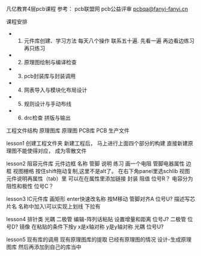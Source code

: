 凡亿教育4层pcb课程
参考： pcb联盟网 pcb公益评审 pcbqa@fanyi-fanyi.cn

课程安排
- 1. 元件库创建、学习方法 每天八个操作 联系五十遍. 先看一遍 再边看边练习 再只练习
- 2. 原理图绘制与编译检查
- 3. pcb封装库与封装调用
- 4. 网表导入与模块化布局设计
- 5. 规则设计与手动布线
- 6. drc检查 拼版与输出
  
 工程文件结构
原理图库
原理图 
PCB库
PCB
生产文件

lesson1 创建工程文件夹
新建工程后， 马上进行上面四个部分的构建
直接新建原理图不能使得对应， 成为零散文件  

lesson2 阻容元件库
元件边框 名称 管脚 说明
练习 画一个电阻 管脚电器属性 边框 视图栅格 按住shift拖动复制,这里不是alt了。
在右下角panel里选schlib 视图
元件说明再属性（tab）里 可以在在属性里添加链接 封装 阻值 位号R？
电容分为阻性和极性 位号C？

lesson3 IC元件库
画矩形 enter快速改名称 按M移动 管脚对齐A
位号U? 描述写芯片名 名称中加入\可以实现上划线 下拉有

lesson4 排针类 光耦 二极管
编辑-阵列话粘贴 设置增量和距离 位号J?
二极管 位号D?
镜像 在粘贴的条件下按y x是x轴对称 y是y轴对称
光耦 位号U? 

lesson5 现有库的调用
现有原理图库的提取 已经有原理图的情况 设计-生成原理图库
然后再添加到自己的库当中
